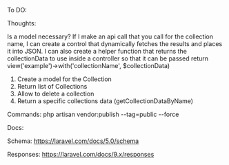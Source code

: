 To DO:

Thoughts:

Is a model necessary? If I make an api call that you call for the collection name,
I can create a control that dynamically fetches the results and places it into JSON.
I can also create a helper function that returns the collectionData to use inside a controller
so that it can be passed return view('example')->with('collectionName', $collectionData)

1. Create a model for the Collection
2. Return list of Collections
3. Allow to delete a collection
4. Return a specific collections data (getCollectionDataByName)

Commands:
php artisan vendor:publish --tag=public --force

Docs:

Schema:
https://laravel.com/docs/5.0/schema

Responses:
https://laravel.com/docs/9.x/responses
